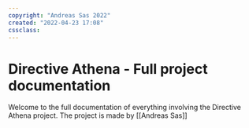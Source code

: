 ```yaml
---
copyright: "Andreas Sas 2022"
created: "2022-04-23 17:08"
cssclass: 
---
```


# Directive Athena - Full project documentation
Welcome to the full documentation of everything involving the Directive Athena project.
The project is made by [[Andreas Sas]]